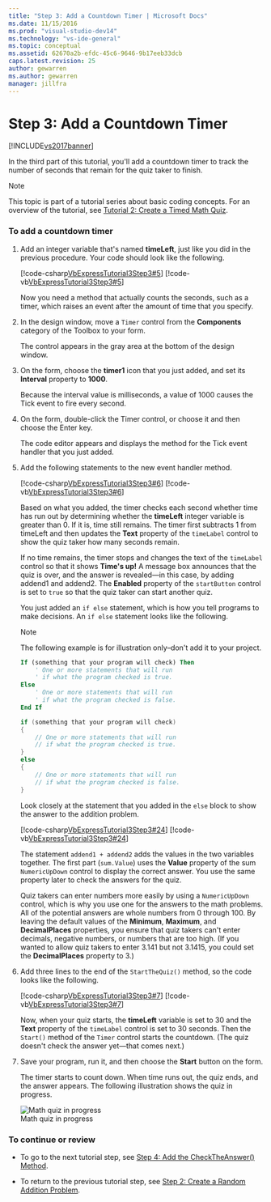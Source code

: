 ```yaml
---
title: "Step 3: Add a Countdown Timer | Microsoft Docs"
ms.date: 11/15/2016
ms.prod: "visual-studio-dev14"
ms.technology: "vs-ide-general"
ms.topic: conceptual
ms.assetid: 62670a2b-efdc-45c6-9646-9b17eeb33dcb
caps.latest.revision: 25
author: gewarren
ms.author: gewarren
manager: jillfra
---
```

# Step 3: Add a Countdown Timer
[!INCLUDE[vs2017banner](../includes/vs2017banner.md)]

In the third part of this tutorial, you'll add a countdown timer to track the number of seconds that remain for the quiz taker to finish.  
  
> [!NOTE]
> This topic is part of a tutorial series about basic coding concepts. For an overview of the tutorial, see [Tutorial 2: Create a Timed Math Quiz](../ide/tutorial-2-create-a-timed-math-quiz.md).  
  
### To add a countdown timer  
  
1. Add an integer variable that's named **timeLeft**, just like you did in the previous procedure. Your code should look like the following.  
  
     [!code-csharp[VbExpressTutorial3Step3#5](../snippets/csharp/VS_Snippets_VBCSharp/vbexpresstutorial3step3/cs/form1.cs#5)]
     [!code-vb[VbExpressTutorial3Step3#5](../snippets/visualbasic/VS_Snippets_VBCSharp/vbexpresstutorial3step3/vb/form1.vb#5)]  
  
     Now you need a method that actually counts the seconds, such as a timer, which raises an event after the amount of time that you specify.  
  
2. In the design window, move a `Timer` control from the **Components** category of the Toolbox to your form.  
  
     The control appears in the gray area at the bottom of the design window.  
  
3. On the form, choose the **timer1** icon that you just added, and set its **Interval** property to **1000**.  
  
     Because the interval value is milliseconds, a value of 1000 causes the Tick event to fire every second.  
  
4. On the form, double-click the Timer control, or choose it and then choose the Enter key.  
  
     The code editor appears and displays the method for the Tick event handler that you just added.  
  
5. Add the following statements to the new event handler method.  
  
     [!code-csharp[VbExpressTutorial3Step3#6](../snippets/csharp/VS_Snippets_VBCSharp/vbexpresstutorial3step3/cs/form1.cs#6)]
     [!code-vb[VbExpressTutorial3Step3#6](../snippets/visualbasic/VS_Snippets_VBCSharp/vbexpresstutorial3step3/vb/form1.vb#6)]  
  
     Based on what you added, the timer checks each second whether time has run out by determining whether the **timeLeft** integer variable is greater than 0. If it is, time still remains. The timer first subtracts 1 from timeLeft and then updates the **Text** property of the `timeLabel` control to show the quiz taker how many seconds remain.  
  
     If no time remains, the timer stops and changes the text of the `timeLabel` control so that it shows **Time's up!** A message box announces that the quiz is over, and the answer is revealed—in this case, by adding addend1 and addend2. The **Enabled** property of the `startButton` control is set to `true` so that the quiz taker can start another quiz.  
  
     You just added an `if else` statement, which is how you tell programs to make decisions. An `if else` statement looks like the following.  
  
    > [!NOTE]
    > The following example is for illustration only–don't add it to your project.  
  
    ```vb  
    If (something that your program will check) Then  
        ' One or more statements that will run  
        ' if what the program checked is true.   
    Else  
        ' One or more statements that will run  
        ' if what the program checked is false.  
    End If  
    ```  
  
    ```csharp  
    if (something that your program will check)  
    {  
        // One or more statements that will run  
        // if what the program checked is true.   
    }  
    else  
    {  
        // One or more statements that will run  
        // if what the program checked is false.  
    }  
    ```  
  
     Look closely at the statement that you added in the `else` block to show the answer to the addition problem.  
  
     [!code-csharp[VbExpressTutorial3Step3#24](../snippets/csharp/VS_Snippets_VBCSharp/vbexpresstutorial3step3/cs/form1.cs#24)]
     [!code-vb[VbExpressTutorial3Step3#24](../snippets/visualbasic/VS_Snippets_VBCSharp/vbexpresstutorial3step3/vb/form1.vb#24)]  
  
     The statement `addend1 + addend2` adds the values in the two variables together. The first part (`sum.Value`) uses the **Value** property of the sum `NumericUpDown` control to display the correct answer. You use the same property later to check the answers for the quiz.  
  
     Quiz takers can enter numbers more easily by using a `NumericUpDown` control, which is why you use one for the answers to the math problems. All of the potential answers are whole numbers from 0 through 100. By leaving the default values of the **Minimum**, **Maximum**, and **DecimalPlaces** properties, you ensure that quiz takers can't enter decimals, negative numbers, or numbers that are too high. (If you wanted to allow quiz takers to enter 3.141 but not 3.1415, you could set the **DecimalPlaces** property to 3.)  
  
6. Add three lines to the end of the `StartTheQuiz()` method, so the code looks like the following.  
  
     [!code-csharp[VbExpressTutorial3Step3#7](../snippets/csharp/VS_Snippets_VBCSharp/vbexpresstutorial3step3/cs/form1.cs#7)]
     [!code-vb[VbExpressTutorial3Step3#7](../snippets/visualbasic/VS_Snippets_VBCSharp/vbexpresstutorial3step3/vb/form1.vb#7)]  
  
     Now, when your quiz starts, the **timeLeft** variable is set to 30 and the **Text** property of the `timeLabel` control is set to 30 seconds. Then the `Start()` method of the `Timer` control starts the countdown. (The quiz doesn't check the answer yet—that comes next.)  
  
7. Save your program, run it, and then choose the **Start** button on the form.  
  
     The timer starts to count down. When time runs out, the quiz ends, and the answer appears. The following illustration shows the quiz in progress.  
  
     ![Math quiz in progress](../ide/media/express-addcountdown.png "Express_AddCountdown")  
Math quiz in progress  
  
### To continue or review  
  
- To go to the next tutorial step, see [Step 4: Add the CheckTheAnswer() Method](../ide/step-4-add-the-checktheanswer-parens-method.md).  
  
- To return to the previous tutorial step, see [Step 2: Create a Random Addition Problem](../ide/step-2-create-a-random-addition-problem.md).
